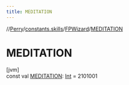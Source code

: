 ```yaml
---
title: MEDITATION
---
```

//[Perry](../../../index.html)/[constants.skills](../index.html)/[FPWizard](index.html)/[MEDITATION](-m-e-d-i-t-a-t-i-o-n.html)



# MEDITATION



[jvm]\
const val [MEDITATION](-m-e-d-i-t-a-t-i-o-n.html): [Int](https://kotlinlang.org/api/latest/jvm/stdlib/kotlin/-int/index.html) = 2101001




